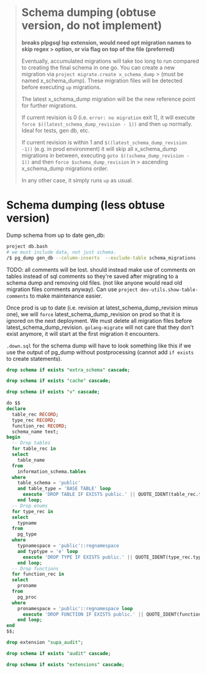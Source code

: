 > # Schema dumping (obtuse version, do not implement)
> **breaks plpgsql lsp extension, would need opt migration names to skip regex > option,
> or via flag on top of the file (preferred)**
>
> Eventually, accumulated migrations will take too long to run compared to
> creating the final schema in one go.
> You can create a new migration via `project migrate.create x_schema_dump` > (must be named
> x_schema_dump).
> These migration files will be detected before executing `up` migrations.
>
> The latest x_schema_dump migration will be the new reference point for further
> migrations.
>
> If current revision is 0 (i.e. `error: no migration` exit 1),
> it will execute `force $((latest_schema_dump_revision - 1))`
> and then `up` normally. Ideal for tests, gen db, etc.
>
> If current revision is within 1 and `$((latest_schema_dump_revision -1))` (e.g.
> in prod environment)
> it will skip all x_schema_dump migrations in between, executing
> `goto $((schema_dump_revision - 1))` and then `force $schema_dump_revision` in > ascending x_schema_dump
> migrations order.
>
> In any other case, it simply runs `up` as usual.


# Schema dumping (less obtuse version)

Dump schema from up to date gen_db:

```bash
project db.bash
# we must include data, not just schema.
/$ pg_dump gen_db --column-inserts  --exclude-table schema_migrations --exclude-table schema_post_migrations  > /var/lib/postgresql/dump.sql
```

TODO: all comments will be lost. should instead make use of comments on tables
instead of sql comments so they're saved after migrating to a schema dump
and removing old files. (not like anyone would read old migration files comments
anyway). Can use `project dev-utils.show-table-comments` to make maintenance
easier.

Once prod is up to date (i.e. revision at latest_schema_dump_revision minus
one),
we will `force` latest_schema_dump_revision on prod so that it is ignored on the
next deployment.
We must delete all migration files before latest_schema_dump_revision.
`golang-migrate` will not care that they don't exist anymore, it will start at the
first migration it encounters.

`.down.sql` for the schema dump will have to look something like this if we use
the output of pg_dump without postprocessing (cannot add `if exists` to create
statements).

```sql
drop schema if exists "extra_schema" cascade;

drop schema if exists "cache" cascade;

drop schema if exists "v" cascade;

do $$
declare
  table_rec RECORD;
  type_rec RECORD;
  function_rec RECORD;
  schema_name text;
begin
  -- Drop tables
  for table_rec in
  select
    table_name
  from
    information_schema.tables
  where
    table_schema = 'public'
    and table_type = 'BASE TABLE' loop
      execute 'DROP TABLE IF EXISTS public.' || QUOTE_IDENT(table_rec.table_name) || ' CASCADE';
    end loop;
  -- Drop enums
  for type_rec in
  select
    typname
  from
    pg_type
  where
    typnamespace = 'public'::regnamespace
    and typtype = 'e' loop
      execute 'DROP TYPE IF EXISTS public.' || QUOTE_IDENT(type_rec.typname) || ' CASCADE';
    end loop;
  -- Drop functions
  for function_rec in
  select
    proname
  from
    pg_proc
  where
    pronamespace = 'public'::regnamespace loop
      execute 'DROP FUNCTION IF EXISTS public.' || QUOTE_IDENT(function_rec.proname) || ' CASCADE';
    end loop;
end
$$;

drop extension "supa_audit";

drop schema if exists "audit" cascade;

drop schema if exists "extensions" cascade;

```
